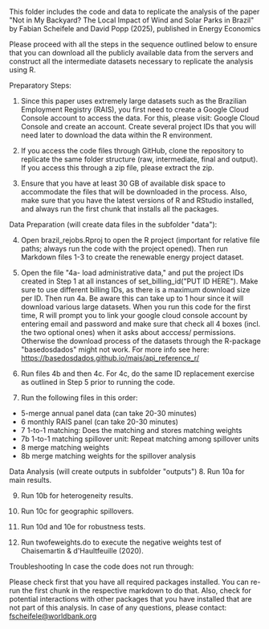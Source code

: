 This folder includes the code and data to replicate the analysis of the paper "Not in My Backyard? The Local Impact of Wind and Solar Parks in Brazil" by Fabian Scheifele and David Popp (2025), published in Energy Economics

Please proceed with all the steps in the sequence outlined below to ensure that you can download all the publicly available data from the servers and construct all the intermediate datasets necessary to replicate the analysis using R.

Preparatory Steps:
1. Since this paper uses extremely large datasets such as the Brazilian Employment Registry (RAIS), you first need to create a Google Cloud Console account to access the data. For this, please visit: Google Cloud Console and create an account. Create several project IDs that you will need later to download the data within the R environment. 

2. If you access the code files through GitHub, clone the repository to replicate the same folder structure (raw, intermediate, final and output). If you access this through a zip file, please extract the zip.

3. Ensure that you have at least 30 GB of available disk space to accommodate the files that will be downloaded in the process. Also, make sure that you have the latest versions of R and RStudio installed, and always run the first chunk that installs all the packages.

Data Preparation (will create data files in the subfolder "data"):

4. Open brazil_rejobs.Rproj to open the R project (important for relative file paths; always run the code with the project opened). Then run Markdown files 1-3 to create the renewable energy project dataset.

5. Open the file "4a- load administrative data," and put the project IDs created in Step 1 at all instances of set_billing_id("PUT ID HERE"). Make sure to use different billing IDs, as there is a maximum download size per ID. Then run 4a. Be aware this can take up to 1 hour since it will download various large datasets. When you run this code for the first time, R will prompt you to link your google cloud console account by entering email and password and make sure that check all 4 boxes (incl. the two optional ones) when it asks about acccess/ permissions. Otherwise the download process of the datasets through the R-package "basedosdados" might not work.  For more info see here: https://basedosdados.github.io/mais/api_reference_r/   

6. Run files 4b and then 4c. For 4c, do the same ID replacement exercise as outlined in Step 5 prior to running the code.

7. Run the following files in this order:

- 5-merge annual panel data (can take 20-30 minutes)
- 6 monthly RAIS panel (can take 20-30 minutes)
- 7 1-to-1 matching: Does the matching and stores matching weights
- 7b 1-to-1 matching spillover unit: Repeat matching among spillover units
- 8 merge matching weights
- 8b merge matching weights for the spillover analysis

Data Analysis (will create outputs in subfolder "outputs")
8. Run 10a for main results.

9. Run 10b for heterogeneity results.

10. Run 10c for geographic spillovers.

11. Run 10d and 10e for robustness tests.

12. Run twofeweights.do to execute the negative weights test of Chaisemartin & d'Haultfeuille (2020).

Troubleshooting
In case the code does not run through:

Please check first that you have all required packages installed. You can re-run the first chunk in the respective markdown to do that.
Also, check for potential interactions with other packages that you have installed that are not part of this analysis.
In case of any questions, please contact: fscheifele@worldbank.org
